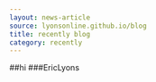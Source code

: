 ```yaml
---
layout: news-article
source: lyonsonline.github.io/blog
title: recently blog
category: recently
---
```


##hi
###EricLyons

